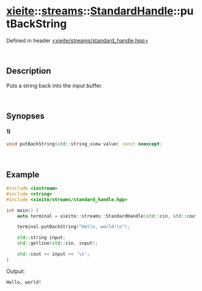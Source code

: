 # [xieite](../../../../../xieite.md)\:\:[streams](../../../../../streams.md)\:\:[StandardHandle](../../../standard_handle.md)\:\:putBackString
Defined in header [<xieite/streams/standard_handle.hpp>](../../../../../../include/xieite/streams/standard_handle.hpp)

&nbsp;

## Description
Puts a string back into the input buffer.

&nbsp;

## Synopses
#### 1)
```cpp
void putBackString(std::string_view value) const noexcept;
```

&nbsp;

## Example
```cpp
#include <iostream>
#include <string>
#include <xieite/streams/standard_handle.hpp>

int main() {
    auto terminal = xieite::streams::StandardHandle(std::cin, std::cout);

    terminal.putBackString("Hello, world!\n");

    std::string input;
    std::getline(std::cin, input);

    std::cout << input << '\n';
}
```
Output:
```
Hello, world!
```
